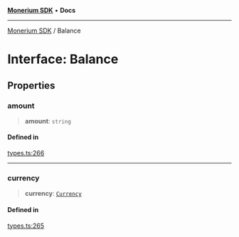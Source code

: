 [**Monerium SDK**](../README.md) • **Docs**

***

[Monerium SDK](../README.md) / Balance

# Interface: Balance

## Properties

### amount

> **amount**: `string`

#### Defined in

[types.ts:266](https://github.com/monerium/js-monorepo/blob/8ffdbde7b0c2c3e7515c531fdf342b90982e6cc9/packages/sdk/src/types.ts#L266)

***

### currency

> **currency**: [`Currency`](../enumerations/Currency.md)

#### Defined in

[types.ts:265](https://github.com/monerium/js-monorepo/blob/8ffdbde7b0c2c3e7515c531fdf342b90982e6cc9/packages/sdk/src/types.ts#L265)
